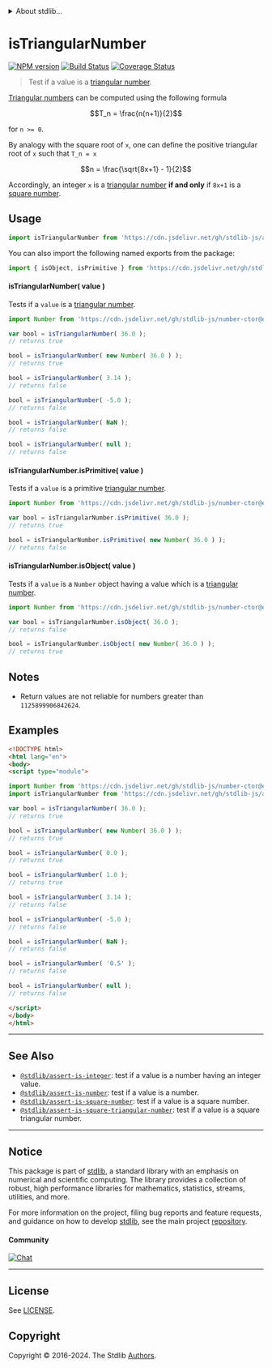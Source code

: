 <!--

@license Apache-2.0

Copyright (c) 2020 The Stdlib Authors.

Licensed under the Apache License, Version 2.0 (the "License");
you may not use this file except in compliance with the License.
You may obtain a copy of the License at

   http://www.apache.org/licenses/LICENSE-2.0

Unless required by applicable law or agreed to in writing, software
distributed under the License is distributed on an "AS IS" BASIS,
WITHOUT WARRANTIES OR CONDITIONS OF ANY KIND, either express or implied.
See the License for the specific language governing permissions and
limitations under the License.

-->


<details>
  <summary>
    About stdlib...
  </summary>
  <p>We believe in a future in which the web is a preferred environment for numerical computation. To help realize this future, we've built stdlib. stdlib is a standard library, with an emphasis on numerical and scientific computation, written in JavaScript (and C) for execution in browsers and in Node.js.</p>
  <p>The library is fully decomposable, being architected in such a way that you can swap out and mix and match APIs and functionality to cater to your exact preferences and use cases.</p>
  <p>When you use stdlib, you can be absolutely certain that you are using the most thorough, rigorous, well-written, studied, documented, tested, measured, and high-quality code out there.</p>
  <p>To join us in bringing numerical computing to the web, get started by checking us out on <a href="https://github.com/stdlib-js/stdlib">GitHub</a>, and please consider <a href="https://opencollective.com/stdlib">financially supporting stdlib</a>. We greatly appreciate your continued support!</p>
</details>

# isTriangularNumber

[![NPM version][npm-image]][npm-url] [![Build Status][test-image]][test-url] [![Coverage Status][coverage-image]][coverage-url] <!-- [![dependencies][dependencies-image]][dependencies-url] -->

> Test if a value is a [triangular number][triangular-number].

<section class="intro">

[Triangular numbers][triangular-number] can be computed using the following formula

<!-- <equation class="equation" label="eq:triangular_number" align="center" raw="T_n = \frac{n(n+1)}{2}" alt="Triangular number formula."> -->

```math
T_n = \frac{n(n+1)}{2}
```

<!-- <div class="equation" align="center" data-raw-text="T_n = \frac{n(n+1)}{2}" data-equation="eq:triangular_number">
    <img src="https://cdn.jsdelivr.net/gh/stdlib-js/stdlib@0e41839343d292d7f99581a15ee8086b1e1dea68/lib/node_modules/@stdlib/assert/is-triangular-number/docs/img/equation_triangular_number.svg" alt="Triangular number formula.">
    <br>
</div> -->

<!-- </equation> -->

for `n >= 0`.

By analogy with the square root of `x`, one can define the positive triangular root of `x` such that `T_n = x`

<!-- <equation class="equation" label="eq:triangular_root" align="center" raw="n = \frac{\sqrt{8x+1} - 1}{2}" alt="Triangular root formula."> -->

```math
n = \frac{\sqrt{8x+1} - 1}{2}
```

<!-- <div class="equation" align="center" data-raw-text="n = \frac{\sqrt{8x+1} - 1}{2}" data-equation="eq:triangular_root">
    <img src="https://cdn.jsdelivr.net/gh/stdlib-js/stdlib@0e41839343d292d7f99581a15ee8086b1e1dea68/lib/node_modules/@stdlib/assert/is-triangular-number/docs/img/equation_triangular_root.svg" alt="Triangular root formula.">
    <br>
</div> -->

<!-- </equation> -->

Accordingly, an integer `x` is a [triangular number][triangular-number] **if and only** if `8x+1` is a [square number][@stdlib/assert/is-square-number].

</section>

<!-- /.intro -->



<section class="usage">

## Usage

```javascript
import isTriangularNumber from 'https://cdn.jsdelivr.net/gh/stdlib-js/assert-is-triangular-number@v0.2.0-esm/index.mjs';
```

You can also import the following named exports from the package:

```javascript
import { isObject, isPrimitive } from 'https://cdn.jsdelivr.net/gh/stdlib-js/assert-is-triangular-number@v0.2.0-esm/index.mjs';
```

#### isTriangularNumber( value )

Tests if a `value` is a [triangular number][triangular-number].

<!-- eslint-disable no-new-wrappers -->

```javascript
import Number from 'https://cdn.jsdelivr.net/gh/stdlib-js/number-ctor@esm/index.mjs';

var bool = isTriangularNumber( 36.0 );
// returns true

bool = isTriangularNumber( new Number( 36.0 ) );
// returns true

bool = isTriangularNumber( 3.14 );
// returns false

bool = isTriangularNumber( -5.0 );
// returns false

bool = isTriangularNumber( NaN );
// returns false

bool = isTriangularNumber( null );
// returns false
```

#### isTriangularNumber.isPrimitive( value )

Tests if a `value` is a primitive [triangular number][triangular-number].

<!-- eslint-disable no-new-wrappers -->

```javascript
import Number from 'https://cdn.jsdelivr.net/gh/stdlib-js/number-ctor@esm/index.mjs';

var bool = isTriangularNumber.isPrimitive( 36.0 );
// returns true

bool = isTriangularNumber.isPrimitive( new Number( 36.0 ) );
// returns false
```

#### isTriangularNumber.isObject( value )

Tests if a `value` is a `Number` object having a value which is a [triangular number][triangular-number].

<!-- eslint-disable no-new-wrappers -->

```javascript
import Number from 'https://cdn.jsdelivr.net/gh/stdlib-js/number-ctor@esm/index.mjs';

var bool = isTriangularNumber.isObject( 36.0 );
// returns false

bool = isTriangularNumber.isObject( new Number( 36.0 ) );
// returns true
```

</section>

<!-- /.usage -->

<section class="notes">

## Notes

-   Return values are not reliable for numbers greater than `1125899906842624`.

</section>

<!-- /.notes -->

<section class="examples">

## Examples

<!-- eslint-disable no-new-wrappers -->

<!-- eslint no-undef: "error" -->

```html
<!DOCTYPE html>
<html lang="en">
<body>
<script type="module">

import Number from 'https://cdn.jsdelivr.net/gh/stdlib-js/number-ctor@esm/index.mjs';
import isTriangularNumber from 'https://cdn.jsdelivr.net/gh/stdlib-js/assert-is-triangular-number@v0.2.0-esm/index.mjs';

var bool = isTriangularNumber( 36.0 );
// returns true

bool = isTriangularNumber( new Number( 36.0 ) );
// returns true

bool = isTriangularNumber( 0.0 );
// returns true

bool = isTriangularNumber( 1.0 );
// returns true

bool = isTriangularNumber( 3.14 );
// returns false

bool = isTriangularNumber( -5.0 );
// returns false

bool = isTriangularNumber( NaN );
// returns false

bool = isTriangularNumber( '0.5' );
// returns false

bool = isTriangularNumber( null );
// returns false

</script>
</body>
</html>
```

</section>

<!-- /.examples -->

<!-- Section for related `stdlib` packages. Do not manually edit this section, as it is automatically populated. -->

<section class="related">

* * *

## See Also

-   <span class="package-name">[`@stdlib/assert-is-integer`][@stdlib/assert/is-integer]</span><span class="delimiter">: </span><span class="description">test if a value is a number having an integer value.</span>
-   <span class="package-name">[`@stdlib/assert-is-number`][@stdlib/assert/is-number]</span><span class="delimiter">: </span><span class="description">test if a value is a number.</span>
-   <span class="package-name">[`@stdlib/assert-is-square-number`][@stdlib/assert/is-square-number]</span><span class="delimiter">: </span><span class="description">test if a value is a square number.</span>
-   <span class="package-name">[`@stdlib/assert-is-square-triangular-number`][@stdlib/assert/is-square-triangular-number]</span><span class="delimiter">: </span><span class="description">test if a value is a square triangular number.</span>

</section>

<!-- /.related -->

<!-- Section for all links. Make sure to keep an empty line after the `section` element and another before the `/section` close. -->


<section class="main-repo" >

* * *

## Notice

This package is part of [stdlib][stdlib], a standard library with an emphasis on numerical and scientific computing. The library provides a collection of robust, high performance libraries for mathematics, statistics, streams, utilities, and more.

For more information on the project, filing bug reports and feature requests, and guidance on how to develop [stdlib][stdlib], see the main project [repository][stdlib].

#### Community

[![Chat][chat-image]][chat-url]

---

## License

See [LICENSE][stdlib-license].


## Copyright

Copyright &copy; 2016-2024. The Stdlib [Authors][stdlib-authors].

</section>

<!-- /.stdlib -->

<!-- Section for all links. Make sure to keep an empty line after the `section` element and another before the `/section` close. -->

<section class="links">

[npm-image]: http://img.shields.io/npm/v/@stdlib/assert-is-triangular-number.svg
[npm-url]: https://npmjs.org/package/@stdlib/assert-is-triangular-number

[test-image]: https://github.com/stdlib-js/assert-is-triangular-number/actions/workflows/test.yml/badge.svg?branch=v0.2.0
[test-url]: https://github.com/stdlib-js/assert-is-triangular-number/actions/workflows/test.yml?query=branch:v0.2.0

[coverage-image]: https://img.shields.io/codecov/c/github/stdlib-js/assert-is-triangular-number/main.svg
[coverage-url]: https://codecov.io/github/stdlib-js/assert-is-triangular-number?branch=main

<!--

[dependencies-image]: https://img.shields.io/david/stdlib-js/assert-is-triangular-number.svg
[dependencies-url]: https://david-dm.org/stdlib-js/assert-is-triangular-number/main

-->

[chat-image]: https://img.shields.io/gitter/room/stdlib-js/stdlib.svg
[chat-url]: https://app.gitter.im/#/room/#stdlib-js_stdlib:gitter.im

[stdlib]: https://github.com/stdlib-js/stdlib

[stdlib-authors]: https://github.com/stdlib-js/stdlib/graphs/contributors

[umd]: https://github.com/umdjs/umd
[es-module]: https://developer.mozilla.org/en-US/docs/Web/JavaScript/Guide/Modules

[deno-url]: https://github.com/stdlib-js/assert-is-triangular-number/tree/deno
[deno-readme]: https://github.com/stdlib-js/assert-is-triangular-number/blob/deno/README.md
[umd-url]: https://github.com/stdlib-js/assert-is-triangular-number/tree/umd
[umd-readme]: https://github.com/stdlib-js/assert-is-triangular-number/blob/umd/README.md
[esm-url]: https://github.com/stdlib-js/assert-is-triangular-number/tree/esm
[esm-readme]: https://github.com/stdlib-js/assert-is-triangular-number/blob/esm/README.md
[branches-url]: https://github.com/stdlib-js/assert-is-triangular-number/blob/main/branches.md

[stdlib-license]: https://raw.githubusercontent.com/stdlib-js/assert-is-triangular-number/main/LICENSE

[triangular-number]: https://en.wikipedia.org/wiki/Triangular_number

<!-- <related-links> -->

[@stdlib/assert/is-integer]: https://github.com/stdlib-js/assert-is-integer/tree/esm

[@stdlib/assert/is-number]: https://github.com/stdlib-js/assert-is-number/tree/esm

[@stdlib/assert/is-square-number]: https://github.com/stdlib-js/assert-is-square-number/tree/esm

[@stdlib/assert/is-square-triangular-number]: https://github.com/stdlib-js/assert-is-square-triangular-number/tree/esm

<!-- </related-links> -->

</section>

<!-- /.links -->

